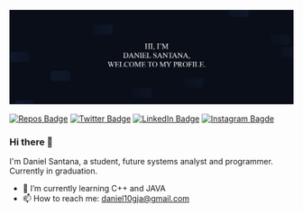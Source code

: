 ![Daniel's GitHub Banner](./assets/banner.png)

[![Repos Badge](https://badges.pufler.dev/repos/bryan-matheus)](https://github.com/DanielSantDev?tab=repositories)
[![Twitter Badge](https://img.shields.io/badge/Twitter-Profile-informational?style=flat&logo=twitter&logoColor=white&color=1CA2F1)](https://twitter.com/Daniel_SantanaT)
[![LinkedIn Badge](https://img.shields.io/badge/LinkedIn-Profile-informational?style=flat&logo=linkedin&logoColor=white&color=0D76A8)](https://www.linkedin.com/in/ddanielssantana/)
[![Instagram Bagde](https://img.shields.io/badge/Instagram-E4405F?style=for-the-badge&logo=instagram&logoColor=white)](https://www.instagram.com/daniel_san.t/)

### Hi there 👋

I'm Daniel Santana, a student, future systems analyst and programmer. Currently in graduation.
- 🌱 I’m currently learning C++ and JAVA
- 📫 How to reach me: daniel10gja@gmail.com




